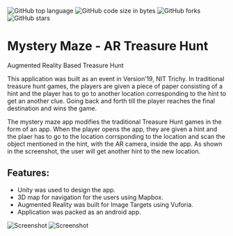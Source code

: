 ![GitHub top language](https://img.shields.io/github/languages/top/vaibhavvikas/mystery-maze)
![GitHub code size in bytes](https://img.shields.io/github/languages/code-size/vaibhavvikas/mystery-maze)
![GitHub forks](https://img.shields.io/github/forks/vaibhavvikas/mystery-maze)
![GitHub stars](https://img.shields.io/github/stars/vaibhavvikas/mystery-maze)

# Mystery Maze - AR Treasure Hunt
Augmented Reality Based Treasure Hunt

This application was built as an event in Version’19, NIT Trichy.
In traditional treasure hunt games, the players are given a piece of paper consisting of a hint and the player has to go to another location corresponding to the hint to get an another clue. Going back and forth till the player reaches the final destination and wins the game.

The mystery maze app modifies the traditional Treasure Hunt games in the form of an app. When the player opens the app, they are given a hint and the plaer has to go to the location corrsponding to the location and scan the object mentioned in the hint, with the AR camera, inside the app. As shown in the screenshot, the user will get another hint to the new location.

## Features:
- Unity was used to design the app.
- 3D map for navigation for the users using Mapbox.
- Augmented Reality was built for Image Targets using Vuforia.
- Application was packed as an android app.

![Screenshot](https://user-images.githubusercontent.com/28614457/168007663-8c96df84-e3f9-4ecf-a426-d4bf1cb4558d.jpg)
![Screenshot](https://user-images.githubusercontent.com/28614457/168007670-21ca0507-7953-4587-8a71-4d91afbcc26a.jpg)

